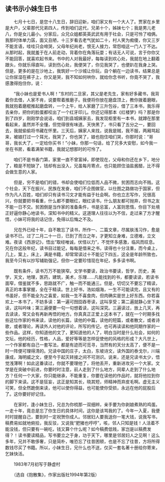  

## 读书示小妹生日书

　　七月十七日，是您十八生日，辞旧迎新，咱们家又有一个大人了。贾家在乡里是大户，父辈那代兄弟四人，传到咱们这代，兄弟十个，姊妹七个；我是男儿老八，你是女儿最小。分家后，众兄众姐都英英武武有用于社会，只是可怜了咱俩。我那时体单力孱，面又丑陋，十三岁看去老气犹如二十，村人笑为痴傻，你又三岁不能言语，哇哇只会啼哭，父母年纪尚老，恨无人接力，常怨咱这一门人丁不达。从那时起，我就羞于在人前走动，背着你在角落玩耍；有话无人可说，言于你你又不能回答，就喜欢起书来。书中的人对我最好，每每读到欢心处，我就在地上翻着跟头，你就乐得直叫，读到伤心处，我便哭了，你见我哭了，也便趴在我身上哭。但是，更多的是在沙地上，我筑好一个沙城让你玩，自个躺在一边读书，结果总是让你尿湿在裤子上，你又是哭，我不知如何哄你，就给你念书听，你竟不哭了，我感激得抱住你，说：

　　“我小妹也是爱书人啊！”东村的二旦家，其父是老先生，家有好多藏书，我背着你去借，人家不肯，说要帮着推磨子。我便将你放在磨盘顶上，教你拨着磨眼，我就抱着磨棍推起磨盘转，一个上午，给人家磨了三升包谷，借了三本书，我乐得去亲你，把你的脸蛋都咬出了一个红牙印儿。你还记得那本《红楼梦》吗？那是你到了四岁，刚刚学会说话，咱们到县城姨家去，我发现柜里有一本书，就蹲在那里看起来，虽然并不全懂，但觉得很有味道。天快黑了，书只看了五分之一，要回去，我就偷偷将书藏在怀里。三天后，姨家人来找，说我是贼，我不服，两厢骂起来，被娘打过一个耳光，我哭了，你也哭了，娘也抱住咱们哭，你那时说：“哥哥，我长大了，一定给你买书！”小妹，你那一句话，给了兄多大安慰，如今我一坐在书房，看着满架书籍，我就记想那时的可怜了。

　　咱们不是书香门第，家里一直不曾富绰，即使现在，父母和你还在乡下，地分了，粮是不短缺了，钱却有出没入，兄虽每月寄点，也只能顾住油盐酱醋，比不得会做生意的人家。

　　但是，穷不是咱们的错，书却会使咱们位低而人品不微，贫困而志向不贱。这个社会，天下在振兴，民族在发奋，咱们不企图做官，以仕图之路做功于国家，但作为凡人百姓，咱们却只有读书习文才能有益于社会啊。你也立志写作，兄很高兴，你就要把书看重，什么都不要眼红，眼红读书，什么朋友都可抛弃，但书之友不能一日不交。贫困倒是当作家的准备条件，书是忌富，人富则思惰，你目下处境正好逼你静心地读书，深知书中的精义。这道理人往往以为不信，走过来了方才醒悟，小妹可将我的话记住，免得以后悔之不及。

　　兄在外已经十年，自不敢忘了读书，所作一、二篇文章，尽属肤浅习作，愈是读书不已。过了二月二十一日，已到了而立之年，才更知立身难，立德难，立文难。夜读《西游记》，悟出“取经唯诚，伏怪以力”，不觉怀多感激，临风而叹息。兄在你这般年纪，读书目过能记，每每是借来之书，读得也十分注重，而今桌上，几上，案上，床上，满是书籍，却常常读过十不能记下四五，这全是年龄所致也，我至今只有以抄写辅助强记，但你一定要珍惜现在年纪，多多读书啊。

　　既有条件，读书万万不能狭窄。文学书要读，政治书要读，哲学，历史，美学，天文，地理，医药，建筑，美术，乐理……凡能找到的书，都要读读，若读书面窄，借鉴就不多，思路就不广，触一而不能通三。但是，切切又不要忘了精读，真正的本事掌握，全在于精读。世上好书，浩如烟海，一生不可能读完，且又有的书虽好，但不能全为之喜爱，如我一生不喜食肉，但肉确实是世上好东西。你若喜欢上一本书了，不妨多读：第一遍可囫囵吞枣读，这叫享受；第二遍就静心坐下来读，这叫吟味；第三遍便要一句一句想着读，这叫深究。三遍读过，放上几天，再去读读，常又会有再新再悟的地方。你真真正正爱上这本书了，就在一个时期多找些这位作家的书来读，读他的长篇，读他的中篇，读他的短篇，或者散文，或者诗歌，或者理论，再读外人对他的评论，所写的传记，也可再读读和他同期作家的一些作品。这样，你知道他的文了，更知道他的人了，明白当时是什么社会，如何的文坛，他的经历，性格，人品，爱好等等是怎样促使他的风格的形成？大凡世上，一个作家都有自己一套写法，都是有迹而可觅寻，当然有的天分太高了，便不是一时一阵便可理得清的。兄读中国的庄子，太白，东坡诗文，读外国的泰戈尔，川端康成，海明威之文，便至今于起灭转接之间不可测识。说来，还是兄读书太少，悟觉浅薄啊！如此这番读过，你就不要理他了，将他丢开，重新进攻另一个大家。文学是在突破中前进，你要时时注意，前人走到了什么地方，同辈人走到了什么地方？任何一个大家，你只能继承，不能重复，你要在读他的作品时，就将他拉到你的脚下来读。这不是狂妄，这正是知其长，晓其短，师精神而弃皮毛啊。虚无主义可笑，但全然跪倒来读，他可以使你得益，也可能使你受损，永远在他的屁股后了。这你要好好记住。

　　在家时，逢小妹生日，兄总为你梳那一双细辫，亲手要为你剥娘煮熟的鸡蛋。一走十年，竟总是忘了你生日的具体时间，这你是该骂我的了。今年一入夏，我便时时提醒自己，要到时一定祝贺你成人。邻居妇人要我送你一笔大钱，说我写书，稿费易如就地俯拾，我反驳，又说我“肥猪也哼哼”，咳，邻人只知是钱！人活着不能没钱，但只要有一碗吃，钱又算个什么呢？如今稿费低贱，家岂是以稿费发得？！读书要读精品，写书要立之于身，功于天下，哪里是邻居妇人之见啊！这么多年，兄并不敢侈奢，只是简朴，唯恐忘了往昔困顿，也是不忘了往昔，方将所得数钱尽买了书籍。所以，小妹生日，兄什么也不送，仅买一套名著十册给你寄来，乞妹快活。

　　1983年7月初写于静虚村

　　（选自《抱散集》，作家出版社1994年第2版）